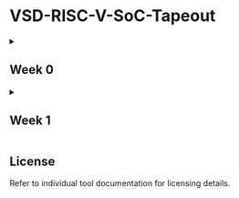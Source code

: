 # VSD-RISC-V-SoC-Tapeout

<details>
  <summary><h2>Week 0</h2></summary>

  # Hardware Design Environment Setup

  A streamlined guide to install and configure essential open-source tools for hardware design using Ubuntu within a VirtualBox environment.

  ## System Requirements

  - **Minimum:** 6GB RAM, 50GB HDD, Ubuntu 20.04+, 4 vCPUs
  - **Recommended:** 10GB RAM, 100GB HDD, 8 vCPUs

  ## Tools and Installation

  ### 1. Yosys

  - [Official Documentation](https://yosyshq.readthedocs.io/en/latest/)
  - Install commands:
    ```
    sudo apt-get update
    git clone https://github.com/YosysHQ/yosys.git
    cd yosys
    sudo apt install make
    sudo apt-get install build-essential clang bison flex libreadline-dev gawk tcl-dev libffi-dev git graphviz xdot pkg-config python3 libboost-system-dev libboost-python-dev libboost-filesystem-dev zlib1g-dev
    make config-gcc
    make
    sudo make install
    ```
<img width="755" height="213" alt="yosys install" src="https://github.com/user-attachments/assets/e9a8ce0b-0c93-4d31-a0ab-b75c6f5474e0" />



  ### 2. Icarus Verilog (iverilog)

  - [Official Documentation](https://steveicarus.github.io/iverilog/)
  - Install command:
    ```
    sudo apt-get update
    sudo apt-get install iverilog
    ```

<img width="815" height="617" alt="iverilog install" src="https://github.com/user-attachments/assets/aca7dd11-5a22-482e-8fc0-47405d713aa2" />




  ### 3. GTKWave

  - [Official Documentation](https://gtkwave.sourceforge.net/gtkwave.pdf)
  - Install command:
    ```
    sudo apt-get update
    sudo apt install gtkwave
    ```

    
<img width="815" height="105" alt="gtkwave install" src="https://github.com/user-attachments/assets/348f8c0b-f467-4d57-ac3f-f6180e3c9025" />



  ### 4. OpenSTA

  - [Official Documentation](https://github.com/The-OpenROAD-Project/OpenSTA?tab=readme-ov-file)
  - Install required packages:
    ```
    sudo apt update
    sudo apt install -y build-essential cmake clang gcc tcl-dev libffi-dev git flex bison libeigen3-dev swig autoconf libtool libz-dev tcl-dev
    ```
  - Build CUDD:
    ```
    tar xvfz cudd-3.0.0.tar.gz
    cd cudd-3.0.0
    ./configure
    make
    ```
  - Clone and build OpenSTA:
    ```
    git clone https://github.com/parallaxsw/OpenSTA.git
    cd OpenSTA
    mkdir build
    cd build
    cmake -DCUDD_DIR=<CUDD_INSTALL_DIR> ..
    make
    ```

  ### 5. ngspice

  - [Official Documentation](https://ngspice.sourceforge.io/docs.html)
  - Download and unpack tarball, then build:
    ```
    tar -zxvf ngspice-45.2.tar.gz
    cd ngspice-37
    mkdir release
    cd release
    ../configure --with-x --with-readline=yes --disable-debug
    make
    sudo make install
    ```

    
<img width="815" height="225" alt="ngspice install" src="https://github.com/user-attachments/assets/126f7829-57cc-441d-9187-21a176ca7f08" />


  ### 6. Magic VLSI

  - [Official Documentation](http://opencircuitdesign.com/magic/)
  - Install dependencies and build:
    ```
    sudo apt-get install m4 tcsh csh libx11-dev tcl-dev tk-dev libcairo2-dev mesa-common-dev libglu1-mesa-dev libncurses-dev
    git clone https://github.com/RTimothyEdwards/magic
    cd magic
    ./configure
    make
    sudo make install
    ```

    
<img width="1727" height="915" alt="magic install" src="https://github.com/user-attachments/assets/ab376b42-b369-4297-bce7-d8886c011447" />
    

  ### 7. OpenLane

  - [Official Documentation](https://openlane.readthedocs.io/en/latest/#)
  - Install required packages and Docker:
    ```
    sudo apt-get update
    sudo apt-get upgrade
    sudo apt install -y build-essential python3 python3-venv python3-pip make git
    sudo apt-get remove docker docker-engine docker.io containerd runc
    sudo apt-get install ca-certificates curl gnupg lsb-release
    sudo mkdir -p /etc/apt/keyrings
    curl -fsSL https://download.docker.com/linux/ubuntu/gpg | sudo gpg --dearmor -o /etc/apt/keyrings/docker.gpg
    echo "deb [arch=$(dpkg --print-architecture) signed-by=/etc/apt/keyrings/docker.gpg] https://download.docker.com/linux/ubuntu $(lsb_release -cs) stable" | sudo tee /etc/apt/sources.list.d/docker.list > /dev/null
    sudo apt-get update
    sudo apt-get install docker-ce docker-ce-cli containerd.io docker-compose-plugin
    sudo docker run hello-world
    sudo groupadd docker
    sudo usermod -aG docker $USER
    sudo reboot # Reboot required
    ```
  - After reboot, verify Docker installation:
    ```
    docker run hello-world
    ```
  - Download and build OpenLane:
    ```
    git clone --depth 1 https://github.com/The-OpenROAD-Project/OpenLane.git
    cd OpenLane/
    make
    make test
    # Optional: view test outputs
    make mount
    # Open the spm.gds using KLayout with sky130 PDK
    klayout -e -nn $PDK_ROOT/sky130A/libs.tech/klayout/tech/sky130A.lyt \
     -l $PDK_ROOT/sky130A/libs.tech/klayout/tech/sky130A.lyp \
     ./designs/spm/runs/openlane_test/results/final/gds/spm.gds

    # Leave the Docker  
    exit
    ```
    
<img width="1727" height="915" alt="OpenLane install" src="https://github.com/user-attachments/assets/ac2b4e41-d031-49fe-8573-6f56aac2a3f4" />
</details>

<details> <summary><h2>Week 1</h2></summary>

Day 1
  
Introduction

This section presents the foundational concepts used in RTL design and simulation, focusing on Verilog workflows and tool usage.
Simulator

    The RTL design is simulated to check adherence to specifications.

    A simulator is used for this purpose.

    Icarus Verilog (iverilog) is the chosen tool for this workshop.

Design

    Design refers to the Verilog code that implements the intended functionality based on the given specifications.

Testbench

    The testbench applies stimulus (test vectors) to the design, verifying its operation.

How the Simulator Works

    The simulator monitors changes in the input signals.

    When an input changes, outputs are re-evaluated.

    No change in the input means outputs remain unchanged.

Repository Structure and Usage

Clone the official workshop repository:

bash
git clone https://github.com/kunalg123/sky130RTLDesignAndSynthesisWorkshop.git

    The repository includes standard cell libraries and all Verilog modules used in the workshop.

    Inside the verilog_files directory, Verilog modules are paired with corresponding testbench files.

To run an example module:

bash
iverilog good_mux.v tb_good_mux.v
./a.out
gtkwave tb_good_mux.vcd

    Compiling generates a.out.

    Executing ./a.out creates a .vcd file for waveform viewing with GTKWave.
    
<img width="1920" height="1080" alt="2" src="https://github.com/user-attachments/assets/c269bc8b-6174-44e6-ab8c-4d9fdd25299d" />

<img width="1920" height="1080" alt="5" src="https://github.com/user-attachments/assets/d590f99f-866f-4cc4-a51c-b5b1305491d6" />


Day 2

Introduction to .lib Library Files

When examining a .lib (library) file, three key parameters must be checked:

    P (Process): Captures process-related variations during fabrication.

    V (Voltage): Captures supply voltage variations.

    T (Temperature): Captures operational temperature variations.

Hierarchical vs. Flat Synthesis

    Hierarchical Synthesis: Useful for designs with repeated modules, enabling a divide-and-conquer strategy—commonly applied in large-scale projects.

    Flat Synthesis: Combines all hierarchy into a single-level netlist, which can simplify optimization across the design.

Flattening a design in Yosys:

bash
flatten
write_verilog -noattr multiple_modules_flat.v

Design Considerations

    Avoid stacked PMOS transistors in certain design practices.

    Explore concepts such as logical effort for timing optimization.

Module-Level Synthesis

    Recommended when a design includes multiple instances of the same module.

    Supports divide-and-conquer strategies for massive projects.

Flip-Flop Coding Styles and Optimization

    Be mindful of glitches in flip-flops.

    Distinguish between synchronous and asynchronous (sync/async) resets in flip-flop design.



Day 3

Introduction to Optimizations

This section covers practical techniques to optimize both combinational and sequential logic in digital designs.
Combinational Logic Optimization

    The goal is to reduce area and power while maximizing performance.

    Typical methods include:

        Constant propagation: Replacing parts of the circuit with constant values where possible.

        Direct optimization: Simplifying logic expressions.

        Boolean logic optimization: Using algebraic methods to reduce gate count and complexity.

Sequential Logic Optimization

    Focuses on refining circuits that store and manage state.

    Optimization strategies include:

        Sequential constant propagation: Propagating known values through sequential elements.

        State optimization: Minimizing the number of states in state machines.

        Retiming: Moving registers across logic to improve timing without changing behavior.

        Sequential logic cloning (floorplan-aware synthesis): Duplicating logic where advantageous for parallelism and timing.



</details>

    

  ## License

  Refer to individual tool documentation for licensing details.

</details>
